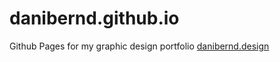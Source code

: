 # danibernd.github.io

Github Pages for my graphic design portfolio
[danibernd.design](https://danibernd.github.io/)
